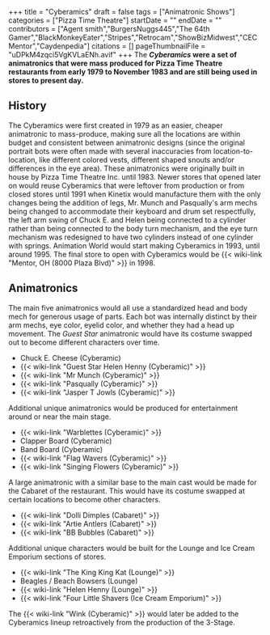 +++
title = "Cyberamics"
draft = false
tags = ["Animatronic Shows"]
categories = ["Pizza Time Theatre"]
startDate = ""
endDate = ""
contributors = ["Agent smith","BurgersNuggs445","The 64th Gamer","BlackMonkeyEater","Stripes","Retrocam","ShowBizMidwest","CECMentor","Caydenpedia"]
citations = []
pageThumbnailFile = "uDPkM4zqci5VgKVLaENh.avif"
+++
The ***Cyberamics* were a set of animatronics that were mass produced for Pizza Time Theatre restaurants from early 1979 to November 1983 and are still being used in stores to present day.**

## History

The Cyberamics were first created in 1979 as an easier, cheaper animatronic to mass-produce, making sure all the locations are within budget and consistent between animatronic designs (since the original portrait bots were often made with several inaccuracies from location-to-location, like different colored vests, different shaped snouts and/or differences in the eye area).
These animatronics were originally built in house by Pizza Time Theatre Inc. until 1983. Newer stores that opened later on would reuse Cyberamics that were leftover from production or from closed stores until 1991 when Kinetix would manufacture them with the only changes being the addition of legs, Mr. Munch and Pasqually's arm mechs being changed to accommodate their keyboard and drum set respectfully, the left arm swing of Chuck E. and Helen being connected to a cylinder rather than being connected to the body turn mechanism, and the eye turn mechanism was redesigned to have two cylinders instead of one cylinder with springs. Animation World would start making Cyberamics in 1993, until around 1995.
The final store to open with Cyberamics would be {{< wiki-link "Mentor, OH (8000 Plaza Blvd)" >}} in 1998.

## Animatronics

The main five animatronics would all use a standardized head and body mech for generous usage of parts. Each bot was internally distinct by their arm mechs, eye color, eyelid color, and whether they had a head up movement. The *Guest Star* animatronic would have its costume swapped out to become different characters over time.

- Chuck E. Cheese (Cyberamic)
- {{< wiki-link "Guest Star Helen Henny (Cyberamic)" >}}
- {{< wiki-link "Mr Munch (Cyberamic)" >}}
- {{< wiki-link "Pasqually (Cyberamic)" >}}
- {{< wiki-link "Jasper T Jowls (Cyberamic)" >}}

Additional unique animatronics would be produced for entertainment around or near the main stage.

- {{< wiki-link "Warblettes (Cyberamic)" >}}
- Clapper Board (Cyberamic)
- Band Board (Cyberamic)
- {{< wiki-link "Flag Wavers (Cyberamic)" >}}
- {{< wiki-link "Singing Flowers (Cyberamic)" >}}

A large animatronic with a similar base to the main cast would be made for the Cabaret of the restaurant. This would have its costume swapped at certain locations to become other characters.

- {{< wiki-link "Dolli Dimples (Cabaret)" >}}
- {{< wiki-link "Artie Antlers (Cabaret)" >}}
- {{< wiki-link "BB Bubbles (Cabaret)" >}}

Additional unique characters would be built for the Lounge and Ice Cream Emporium sections of stores.

- {{< wiki-link "The King King Kat (Lounge)" >}}
- Beagles / Beach Bowsers (Lounge)
- {{< wiki-link "Helen Henny (Lounge)" >}}
- {{< wiki-link "Four Little Shavers (Ice Cream Emporium)" >}}

The {{< wiki-link "Wink (Cyberamic)" >}} would later be added to the Cyberamics lineup retroactively from the production of the 3-Stage.
